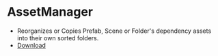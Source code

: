# AssetManager
- Reorganizes or Copies Prefab, Scene or Folder's dependency assets into their own sorted folders.
- [Download](https://github.com/Neuru5278/AssetManager/releases/download/v1.0.1/AssetManager_v1.0.1.unitypackage)
